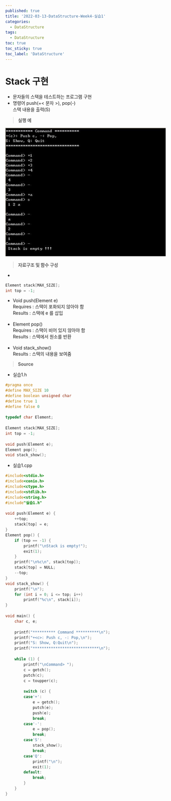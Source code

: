 ```yaml
---
published: true
title: '2022-03-13-DataStructure-Week4-실습1'
categories:
  - DataStructure
tags:
  - DataStructure
toc: true
toc_sticky: true
toc_label: 'DataStructure'
---
```


# Stack 구현

- 문자들의 스택을 테스트하는 프로그램 구현
- 명령어
  push(+< 문자 >), pop(-)  
  스택 내용을 출력(S)

> **실행 예**

![image](https://github.com/222SeungHyun/222SeungHyun.github.io/blob/master/_images/%EC%9E%90%EB%A3%8C%EA%B5%AC%EC%A1%B0%EC%99%80%EC%8B%A4%EC%8A%B5-4%EC%9E%A5-%EC%8B%A4%EC%8A%B51-1.png?raw=true)

> **자료구조 및 함수 구성**

-

```C
Element stack[MAX_SIZE];
int top = -1;
```

- Void push(Element e)  
  Requires : 스택이 포화되지 않아야 함  
  Results : 스택에 e 를 삽입  
  <br>
- Element pop()  
  Requires : 스택이 비어 있지 않아야 함  
  Results : 스택에서 원소를 반환  
  <br>
- Void stack_show()  
  Results : 스택의 내용을 보여줌

> **Source**

- 실습1.h

```C
#pragma once
#define MAX_SIZE 10
#define boolean unsigned char
#define true 1
#define false 0

typedef char Element;

Element stack[MAX_SIZE];
int top = -1;

void push(Element e);
Element pop();
void stack_show();
```

- 실습1.cpp

```C
#include<stdio.h>
#include<conio.h>
#include<ctype.h>
#include<stdlib.h>
#include<string.h>
#include"실습1.h"

void push(Element e) {
	++top;
	stack[top] = e;
}
Element pop() {
	if (top == -1) {
		printf("\nStack is empty!");
		exit(1);
	}
	printf("\n%c\n", stack[top]);
	stack[top] = NULL;
	--top;
}
void stack_show() {
	printf("\n");
	for (int i = 0; i <= top; i++)
		printf("%c\n", stack[i]);
}

void main() {
	char c, e;

	printf("********** Command **********\n");
	printf("+<c>: Push c, -: Pop,\n");
	printf("S: Show, Q:Quit\n");
	printf("*****************************\n");

	while (1) {
		printf("\nCommand> ");
		c = getch();
		putch(c);
		c = toupper(c);

		switch (c) {
		case'+':
			e = getch();
			putch(e);
			push(e);
			break;
		case'-':
			e = pop();
			break;
		case'S':
			stack_show();
			break;
		case'Q':
			printf("\n");
			exit(1);
		default:
			break;
		}
	}
}
```
